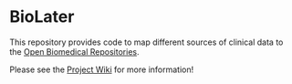 # BioLater

This repository provides code to map different sources of clinical data to the [Open Biomedical Repositories](http://www.obofoundry.org/).

Please see the [Project Wiki](https://github.com/callahantiff/BioLater/wiki) for more information!


<!--### Prerequisites

<!--This program was written on a system running OS X Sierra. Successful execution of this program requires Python version 2.7.

  <!--* Python
    * Version 2.7
    * Modules are described under [*Installation*](#Installation)--->


<!--### Installation

<!--To install and execute the program designate the cloned project folder as the current working directory. Place any outside <!--files within the working directory prior to executing the program.-->


<!--## Contributing--->

<!--Please read [CONTRIBUTING.md](https://github.com/callahantiff/biolater/blob/master/CONTRIBUTING.md) for details on our code of conduct, and the process for submitting pull requests to us.--->

<!--## Versioning-->

<!--We use [SemVer](http://semver.org/) for versioning.-->


<!--## License

<!--This project is licensed under 3-Clause BSD License - see the [LICENSE.md](https://github.com/callahantiff/biolater/blob/master/LICENSE) file for details.

<!--## Acknowledgments-->

<!--* README was generated from a modified markdown template originally created by **Billie Thompson [PurpleBooth](https://github.com/PurpleBooth)**.-->
